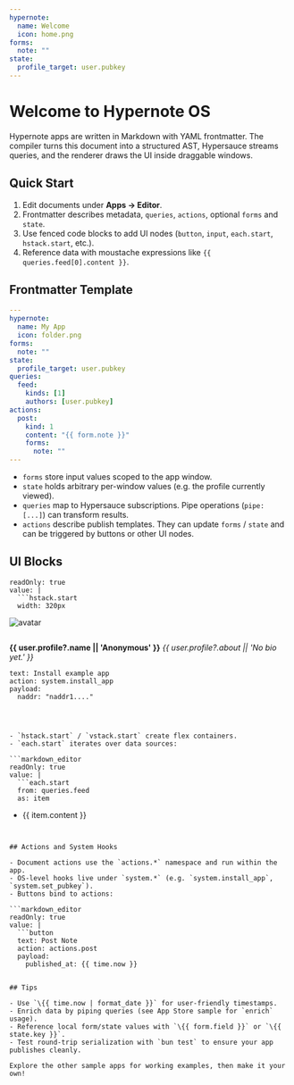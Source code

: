 ```yaml
---
hypernote:
  name: Welcome
  icon: home.png
forms:
  note: ""
state:
  profile_target: user.pubkey
---
```

# Welcome to Hypernote OS

Hypernote apps are written in Markdown with YAML frontmatter. The compiler turns this document into a structured AST, Hypersauce streams queries, and the renderer draws the UI inside draggable windows.

## Quick Start

1. Edit documents under **Apps → Editor**.
2. Frontmatter describes metadata, `queries`, `actions`, optional `forms` and `state`.
3. Use fenced code blocks to add UI nodes (`button`, `input`, `each.start`, `hstack.start`, etc.).
4. Reference data with moustache expressions like `{{ queries.feed[0].content }}`.

## Frontmatter Template

```yaml
---
hypernote:
  name: My App
  icon: folder.png
forms:
  note: ""
state:
  profile_target: user.pubkey
queries:
  feed:
    kinds: [1]
    authors: [user.pubkey]
actions:
  post:
    kind: 1
    content: "{{ form.note }}"
    forms:
      note: ""
---
```

- `forms` store input values scoped to the app window.
- `state` holds arbitrary per-window values (e.g. the profile currently viewed).
- `queries` map to Hypersauce subscriptions. Pipe operations (`pipe: [...]`) can transform results.
- `actions` describe publish templates. They can update `forms` / `state` and can be triggered by buttons or other UI nodes.

## UI Blocks

```markdown_editor
readOnly: true
value: |
  ```hstack.start
  width: 320px
  ```
  ![avatar](https://placekitten.com/64/64)

  ```vstack.start
  ```
  **{{ user.profile?.name || 'Anonymous' }}**
  _{{ user.profile?.about || 'No bio yet.' }}_

  ```button
  text: Install example app
  action: system.install_app
  payload:
    naddr: "naddr1...."
  ```

  ```vstack.end
  ```
  ```hstack.end
  ```
```

- `hstack.start` / `vstack.start` create flex containers.
- `each.start` iterates over data sources:

```markdown_editor
readOnly: true
value: |
  ```each.start
  from: queries.feed
  as: item
  ```
  - {{ item.content }}
  ```each.end
  ```
```

## Actions and System Hooks

- Document actions use the `actions.*` namespace and run within the app.
- OS-level hooks live under `system.*` (e.g. `system.install_app`, `system.set_pubkey`).
- Buttons bind to actions:

```markdown_editor
readOnly: true
value: |
  ```button
  text: Post Note
  action: actions.post
  payload:
    published_at: {{ time.now }}
  ```
```

## Tips

- Use `\{{ time.now | format_date }}` for user-friendly timestamps.
- Enrich data by piping queries (see App Store sample for `enrich` usage).
- Reference local form/state values with `\{{ form.field }}` or `\{{ state.key }}`.
- Test round-trip serialization with `bun test` to ensure your app publishes cleanly.

Explore the other sample apps for working examples, then make it your own!
